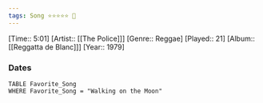```yaml
---
tags: Song ⭐⭐⭐⭐⭐ 💛
---
```

[Time:: 5:01]
[Artist:: [[The Police]]]
[Genre:: Reggae]
[Played:: 21]
[Album:: [[Reggatta de Blanc]]]
[Year:: 1979]
### Dates
````dataview
TABLE Favorite_Song
WHERE Favorite_Song = "Walking on the Moon"
````